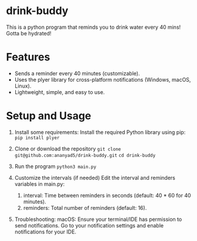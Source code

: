 # drink-buddy
This is a python program that reminds you to drink water every 40 mins! Gotta be hydrated!

# Features
- Sends a reminder every 40 minutes (customizable).
- Uses the plyer library for cross-platform notifications (Windows, macOS, Linux).
- Lightweight, simple, and easy to use.

# Setup and Usage

1. Install some requirements:
   Install the required Python library using pip:
   ```` pip install plyer ````

2. Clone or download the repository
   ```` git clone git@github.com:ananyad5/drink-buddy.git ````
   ```` cd drink-buddy ````
3. Run the program
   ```` python3 main.py ````
4. Customize the intervals (if needed)
    Edit the interval and reminders variables in main.py: 
    1. interval: Time between reminders in seconds (default: 40 * 60 for 40 minutes).
    2. reminders: Total number of reminders (default: 16).

5. Troubleshooting:
   macOS: Ensure your terminal/IDE has permission to send notifications. Go to your notification settings and enable notifications for your IDE.


